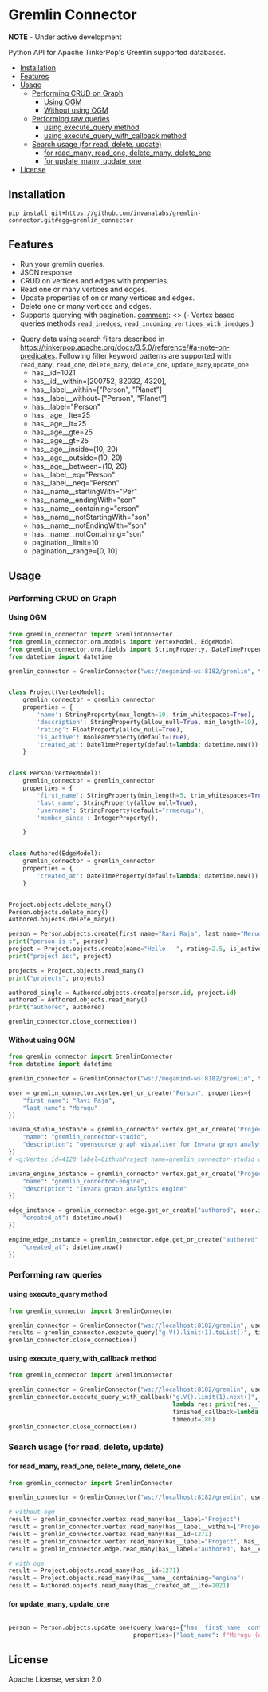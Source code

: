 # Gremlin Connector

**NOTE** - Under active development

Python API for Apache TinkerPop's Gremlin supported databases.

- [Installation](#installation)
- [Features](#features)
- [Usage](#usage)
    - [Performing CRUD on Graph](#performing-crud-on-graph)
        - [Using OGM](#using-ogm)
        - [Without using OGM](#without-using-ogm)
    - [Performing raw queries](#performing-raw-queries)
        - [using execute_query method](#using-execute_query-method)
        - [using execute_query_with_callback method](#using-execute_query_with_callback-method)
    - [Search usage (for read, delete, update)](#search-usage-for-read-delete-update)
        - [for read_many, read_one, delete_many, delete_one](#for-read_many-read_one-delete_many-delete_one)
        - [for update_many, update_one](#for-update_many-update_one)
- [License](#license)

## Installation

```shell
pip install git+https://github.com/invanalabs/gremlin-connector.git#egg=gremlin_connector
```

[comment]: <> (-  ## Tested graph databases )

[comment]: <> (- [JanusGraph]&#40;https://janusgraph.org/&#41;)

[comment]: <> (- [DataStax Enterprise]&#40;https://www.datastax.com/products/datastax-enterprise&#41;)

## Features

- Run your gremlin queries.
- JSON response
- CRUD on vertices and edges with properties.
- Read one or many vertices and edges.
- Update properties of on or many vertices and edges.
- Delete one or many vertices and edges.
- Supports querying with pagination.
  [comment]: <> (- Vertex based queries methods `read_inedges`, `read_incoming_vertices_with_inedges`,)

[comment]: <> (  `read_outgoing_vertices_with_inedges`, `read_bothv_with_outedges`.)

- Query data using search filters described in https://tinkerpop.apache.org/docs/3.5.0/reference/#a-note-on-predicates.
  Following filter keyword patterns are supported with `read_many`, `read_one`, `delete_many`,
  `delete_one`, `update_many`,`update_one`
    - has__id=1021
    - has__id__within=[200752, 82032, 4320],
    - has__label__within=["Person", "Planet"]
    - has__label__without=["Person", "Planet"]
    - has__label="Person"
    - has__age__lte=25
    - has__age__lt=25
    - has__age__gte=25
    - has__age__gt=25
    - has__age__inside=(10, 20)
    - has__age__outside=(10, 20)
    - has__age__between=(10, 20)
    - has__label__eq="Person"
    - has__label__neq="Person"
    - has__name__startingWith="Per"
    - has__name__endingWith="son"
    - has__name__containing="erson"
    - has__name__notStartingWith="son"
    - has__name__notEndingWith="son"
    - has__name__notContaining="son"
    - pagination__limit=10
    - pagination__range=[0, 10]

## Usage

### Performing CRUD on Graph

#### Using OGM

```python
from gremlin_connector import GremlinConnector
from gremlin_connector.orm.models import VertexModel, EdgeModel
from gremlin_connector.orm.fields import StringProperty, DateTimeProperty, IntegerProperty, FloatProperty, BooleanProperty
from datetime import datetime

gremlin_connector = GremlinConnector("ws://megamind-ws:8182/gremlin", traversal_source="g")


class Project(VertexModel):
    gremlin_connector = gremlin_connector
    properties = {
        'name': StringProperty(max_length=10, trim_whitespaces=True),
        'description': StringProperty(allow_null=True, min_length=10),
        'rating': FloatProperty(allow_null=True),
        'is_active': BooleanProperty(default=True),
        'created_at': DateTimeProperty(default=lambda: datetime.now())
    }


class Person(VertexModel):
    gremlin_connector = gremlin_connector
    properties = {
        'first_name': StringProperty(min_length=5, trim_whitespaces=True),
        'last_name': StringProperty(allow_null=True),
        'username': StringProperty(default="rrmerugu"),
        'member_since': IntegerProperty(),

    }


class Authored(EdgeModel):
    gremlin_connector = gremlin_connector
    properties = {
        'created_at': DateTimeProperty(default=lambda: datetime.now())
    }


Project.objects.delete_many()
Person.objects.delete_many()
Authored.objects.delete_many()

person = Person.objects.create(first_name="Ravi Raja", last_name="Merugu", member_since=2000)
print("person is :", person)
project = Project.objects.create(name="Hello   ", rating=2.5, is_active=False)
print("project is:", project)

projects = Project.objects.read_many()
print("projects", projects)

authored_single = Authored.objects.create(person.id, project.id)
authored = Authored.objects.read_many()
print("authored", authored)

gremlin_connector.close_connection()

```

#### Without using OGM

```python
from gremlin_connector import GremlinConnector
from datetime import datetime

gremlin_connector = GremlinConnector("ws://megamind-ws:8182/gremlin", traversal_source="g")

user = gremlin_connector.vertex.get_or_create("Person", properties={
    "first_name": "Ravi Raja",
    "last_name": "Merugu"
})

invana_studio_instance = gremlin_connector.vertex.get_or_create("Project", properties={
    "name": "gremlin_connector-studio",
    "description": "opensource graph visualiser for Invana graph analytics engine"
})
# <g:Vertex id=4128 label=GithubProject name=gremlin_connector-studio description=opensource graph visualiser for Invana graph analytics engine/>

invana_engine_instance = gremlin_connector.vertex.get_or_create("Project", properties={
    "name": "gremlin_connector-engine",
    "description": "Invana graph analytics engine"
})

edge_instance = gremlin_connector.edge.get_or_create("authored", user.id, invana_studio_instance.id, properties={
    "created_at": datetime.now()
})

engine_edge_instance = gremlin_connector.edge.get_or_create("authored", user.id, invana_engine_instance.id, properties={
    "created_at": datetime.now()
})

```

### Performing raw queries

#### using execute_query method

```python
from gremlin_connector import GremlinConnector

gremlin_connector = GremlinConnector("ws://localhost:8182/gremlin", username="user", password="password")
results = gremlin_connector.execute_query("g.V().limit(1).toList()", timeout=180)
gremlin_connector.close_connection()
```

#### using execute_query_with_callback method

```python
from gremlin_connector import GremlinConnector

gremlin_connector = GremlinConnector("ws://localhost:8182/gremlin", username="user", password="password")
gremlin_connector.execute_query_with_callback("g.V().limit(1).next()",
                                              lambda res: print(res.__len__()),
                                              finished_callback=lambda: gremlin_connector.close_connection(),
                                              timeout=180)
gremlin_connector.close_connection()

```

### Search usage (for read, delete, update)

#### for read_many, read_one, delete_many, delete_one

```python
from gremlin_connector import GremlinConnector

gremlin_connector = GremlinConnector("ws://localhost:8182/gremlin", username="user", password="password")

# without ogm
result = gremlin_connector.vertex.read_many(has__label="Project")
result = gremlin_connector.vertex.read_many(has__label__within=["Project", "Person"])
result = gremlin_connector.vertex.read_many(has__id=1271)
result = gremlin_connector.vertex.read_many(has__label="Project", has__name__containing="engine")
result = gremlin_connector.edge.read_many(has__label="authored", has__created_at__lte=2021)

# with ogm
result = Project.objects.read_many(has__id=1271)
result = Project.objects.read_many(has__name__containing="engine")
result = Authored.objects.read_many(has__created_at__lte=2021)

```

#### for update_many, update_one

```python

person = Person.objects.update_one(query_kwargs={"has__first_name__containing": "Ravi"},
                                   properties={"last_name": f"Merugu (updated)"})

```

## License

Apache License, version 2.0


